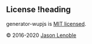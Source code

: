 ## License !heading

generator-wupjs is [MIT licensed](./LICENSE).

© 2016-2020 [Jason Lenoble](mailto:jason.lenoble@gmail.com)
